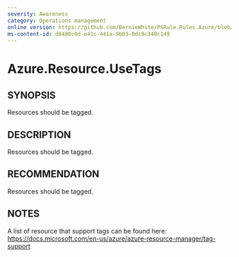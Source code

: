 ```yaml
---
severity: Awareness
category: Operations management
online version: https://github.com/BernieWhite/PSRule.Rules.Azure/blob/master/docs/rules/en/Azure.Resource.UseTags.md
ms-content-id: d8480c0d-e41c-441a-9b03-0dc9c340c149
---
```


# Azure.Resource.UseTags

## SYNOPSIS

Resources should be tagged.

## DESCRIPTION

Resources should be tagged.

## RECOMMENDATION

Resources should be tagged.

## NOTES

A list of resource that support tags can be found here: https://docs.microsoft.com/en-us/azure/azure-resource-manager/tag-support
